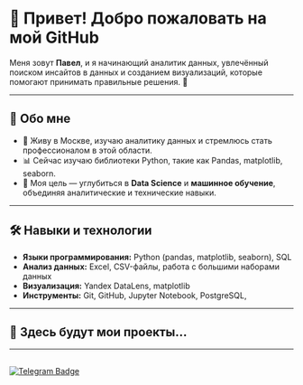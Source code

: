 # 👋 Привет! Добро пожаловать на мой GitHub

Меня зовут **Павел**, и я начинающий аналитик данных, увлечённый поиском инсайтов в данных и созданием визуализаций, которые помогают принимать правильные решения. 🌟

---

## 🚀 Обо мне
- 📍 Живу в Москве, изучаю аналитику данных и стремлюсь стать профессионалом в этой области. 
- 📊 Сейчас изучаю библиотеки Python, такие как Pandas, matplotlib, seaborn.
- 🎯 Моя цель — углубиться в **Data Science** и **машинное обучение**, объединяя аналитические и технические навыки.

---

## 🛠️ Навыки и технологии
- **Языки программирования:** Python (pandas, matplotlib, seaborn), SQL  
- **Анализ данных:** Excel, CSV-файлы, работа с большими наборами данных  
- **Визуализация:** Yandex DataLens, matplotlib  
- **Инструменты:** Git, GitHub, Jupyter Notebook, PostgreSQL,

---

## 📂 Здесь будут мои проекты...

---

##
<img src="https://komarev.com/ghpvc/?username=Pex666&style=flat-square&color=blue" alt=""/>
<div id="badges">
  <a href="t.me/pex666">
  <img src="https://img.shields.io/badge/LinkedIn-blue?style=for-the-badge&logo=linkedin&logoColor=white" alt="Telegram Badge"/>
  </a>
</div>

<!--
**Pex666/Pex666** is a ✨ _special_ ✨ repository because its `README.md` (this file) appears on your GitHub profile.

Here are some ideas to get you started:

- 🔭 I’m currently working on ...
- 🌱 I’m currently learning ...
- 👯 I’m looking to collaborate on ...
- 🤔 I’m looking for help with ...
- 💬 Ask me about ...
- 📫 How to reach me: ...
- 😄 Pronouns: ...
- ⚡ Fun fact: ...
-->
